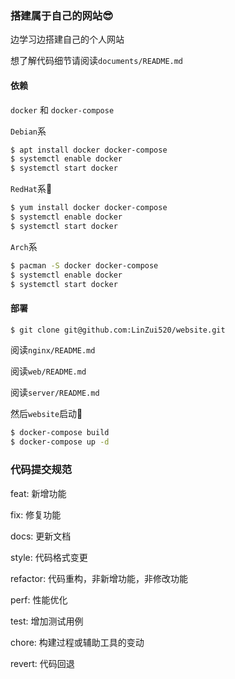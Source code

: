 ### 搭建属于自己的网站😎

边学习边搭建自己的个人网站

想了解代码细节请阅读`documents/README.md`

#### 依赖

`docker` 和 `docker-compose`

`Debian`系

```sh
$ apt install docker docker-compose
$ systemctl enable docker
$ systemctl start docker 
```

`RedHat`系🤔

```sh
$ yum install docker docker-compose
$ systemctl enable docker 
$ systemctl start docker 
```

`Arch`系

```sh
$ pacman -S docker docker-compose
$ systemctl enable docker
$ systemctl start docker 
```

#### 部署 

```sh
$ git clone git@github.com:LinZui520/website.git
```

阅读`nginx/README.md`

阅读`web/README.md`

阅读`server/README.md`

然后`website`启动🫡

```sh
$ docker-compose build
$ docker-compose up -d
```



### 代码提交规范

feat: 新增功能

fix: 修复功能

docs: 更新文档

style: 代码格式变更

refactor: 代码重构，非新增功能，非修改功能

perf: 性能优化

test: 增加测试用例

chore: 构建过程或辅助工具的变动

revert: 代码回退

